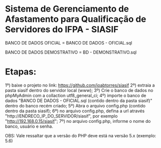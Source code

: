 # Sistema de Gerenciamento de Afastamento para Qualificação de Servidores do IFPA - SIASIF

BANCO DE DADOS OFICIAL = BANCO DE DADOS - OFICIAL.sql

BANCO DE DADOS DEMOSTRATIVO = BD - DEMONSTRATIVO.sql

# Etapas:
1º) baixe o projeto no link: https://github.com/joabtorres/siasif
2º) extraia a pasta siasif dentro do servidor local (www);
3º) Crie o banco de dados no phpMyAdmin com a collaction utf8_general_ci;
4º) importe o banco de dados "BANCO DE DADOS - OFICIAL.sql (contido dentro da pasta siasif)" dentro do banco recém criado;
5º) Abra o arquivo config.php (contido dentro da pasta siasif);
6º) no arquivo config.php, defina a url através "http://ENDRECO_IP_DO_SERVIDOR/siasif", por exemplo "http://192.168.0.15/siasif";
7º) no arquivo config.php, informe o nome do banco, usuário e senha.

OBS: Vale ressaltar que a versão do PHP deve está na versão 5.x (exemplo: 5.6)
